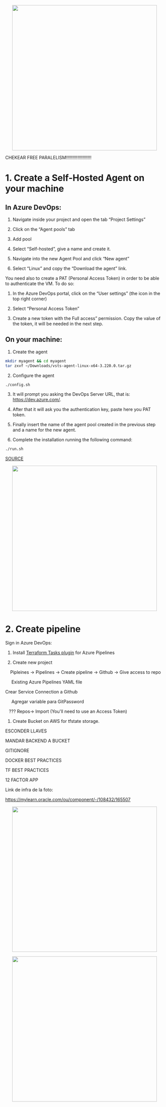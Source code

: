 
<p align="center"> <img width="460" src="https://i.imgur.com/CnDPSpV.png"> </p>

CHEKEAR FREE PARALELISM!!!!!!!!!!!!!!!!!!!!

# 1. Create a Self-Hosted Agent on your machine

## In Azure DevOps:
1. Navigate inside your project and open the tab “Project Settings”

2. Click on the “Agent pools” tab

3. Add pool

4. Select “Self-hosted”, give a name and create it.

5. Navigate into the new Agent Pool and click “New agent”

6. Select “Linux” and copy the “Download the agent” link.

You need also to create a PAT (Personal Access Token) in order to be able to authenticate the VM. To do so:
1. In the Azure DevOps portal, click on the “User settings” (the icon in the top right corner)

2. Select “Personal Access Token”

3. Create a new token with the Full access” permission. Copy the value of the token, it will be needed in the next step.

## On your machine:
1. Create the agent
```bash
mkdir myagent && cd myagent
tar zxvf ~/Downloads/vsts-agent-linux-x64-3.220.0.tar.gz
```

2. Configure the agent
```bash
./config.sh
```

3. It will prompt you asking the DevOps Server URL, that is: https://dev.azure.com/<organization-name>.

4. After that it will ask you the authentication key, paste here you PAT token.

5. Finally insert the name of the agent pool created in the previous step and a name for the new agent.

6. Complete the installation running the following command:
```bash
./run.sh
```

  
[SOURCE](https://learn.microsoft.com/en-us/azure/devops/pipelines/agents/agents?view=azure-devops&tabs=browser#install)

  
<p align="center"> <img width="460" src="https://i.imgur.com/xSmJv0k.png"> </p>


# 2. Create pipeline

Sign in Azure DevOps:

1. Install [Terraform Tasks plugin]( https://marketplace.visualstudio.com/items?itemName=charleszipp.azure-pipelines-tasks-terraform) for Azure Pipelines

2. Create new project

    Pipleines -> Pipelines -> Create pipeline -> Github -> Give access to repo

     Existing Azure Pipelines YAML file

Crear Service Connection a Github

     Agregar variable para GitPassword

   ??? Repos-> Import (You'll need to use an Access Token)

  

1. Create Bucket on AWS for tfstate storage.

  
  
  
  

ESCONDER LLAVES

MANDAR BACKEND A BUCKET

  

GITIGNORE

DOCKER BEST PRACTICES

TF BEST PRACTICES

12 FACTOR APP


  
  

Link de infra de la foto:

https://mylearn.oracle.com/ou/component/-/108432/165507
<p align="center"> <img width="460" src="https://i.imgur.com/E0s8TW6.png"> </p>
<p align="center"> <img width="460" src="https://i.imgur.com/dz0RdX5.png"> </p>
